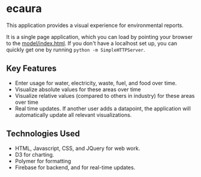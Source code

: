 # ecaura
This application provides a visual experience for environmental reports. 

It is a single page application, which you can load by pointing your browser to the [model/index.html](model/index.html). If you don't have a localhost set up, you can quickly get one by running `python -m SimpleHTTPServer`. 

## Key Features
- Enter usage for water, electricity, waste, fuel, and food over time. 
- Visualize absolute values for these areas over time
- Visualize relative values (compared to others in industry) for these areas over time
- Real time updates. If another user adds a datapoint, the application will automatically update all relevant visualizations.

## Technologies Used
- HTML, Javascript, CSS, and JQuery for web work.
- D3 for charting.
- Polymer for formatting
- Firebase for backend, and for real-time updates.
